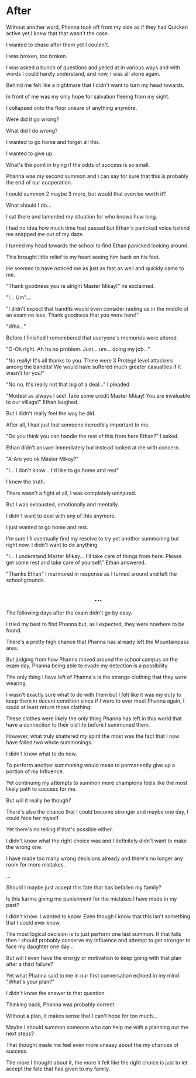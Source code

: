 # After

Without another word, Phanna took off from my side as if they had Quicken active yet I knew that that wasn't the case.

I wanted to chase after them yet I couldn't.

I was broken, too broken.

I was asked a bunch of questions and yelled at in various ways and with words I could hardly understand, and now, I was all alone again.

Behind me felt like a nightmare that I didn't want to turn my head towards.

In front of me was my only hope for salvation fleeing from my sight.

I collapsed onto the floor unsure of anything anymore.

Were did it go wrong?

What did I do wrong?

I wanted to go home and forget all this.

I wanted to give up.

What's the point in trying if the odds of success is so small.

Phanna was my second summon and I can say for sure that this is probably the end of our cooperation.

I could summon 2 maybe 3 more, but would that even be worth it?

What should I do...

I sat there and lamented my situation for who knows how long.

I had no idea how much time had passed but Ethan's panicked voice behind me snapped me out of my daze.

I turned my head towards the school to find Ethan panicked looking around.

This brought little relief to my heart seeing him back on his feet.

He seemed to have noticed me as just as fast as well and quickly came to me.

"Thank goodness you're alright Master Mikay!" he exclaimed.

"I... Um"...

"I didn't expect that bandits would even consider raiding us in the middle of an exam no less. Thank goodness that you were here!"

"Wha..."

Before I finished I remembered that everyone's memories were altered.

"O-Oh right. Ah ha no problem. Just... um... doing my job..."

"No really! It's all thanks to you. There were 3 Protégé level attackers among the bandits! We would have suffered much greater casualties if it wasn't for you!"

"No no, It's really not that big of a deal..." I pleaded

"Modest as always I see! Take some credit Master Mikay! You are invaluable to our village!" Ethan laughed.

But I didn't really feel the way he did.

After all, I had just lost someone incredibly important to me.

"Do you think you can handle the rest of this from here Ethan?" I asked.

Ethan didn't answer immediately but instead looked at me with concern.

"A-Are you ok Master Mikay?"

"I... I don't know... I'd like to go home and rest"

I knew the truth.

There wasn't a fight at all, I was completely uninjured.

But I was exhausted, emotionally and mentally.

I didn't want to deal with any of this anymore.

I just wanted to go home and rest.

I'm sure I'll eventually find my resolve to try yet another summoning but right now, I didn't want to do anything.

"I... I understand Master Mikay... I'll take care of things from here. Please get some rest and take care of yourself." Ethan answered.

"Thanks Ethan" I murmured in response as I turned around and left the school grounds.

## <center>...</center>

The following days after the exam didn't go by easy.

I tried my best to find Phanna but, as I expected, they were nowhere to be found.

There's a pretty high chance that Phanna has already left the Mountainpass area.

But judging from how Phanna moved around the school campus on the exam day, Phanna being able to evade my detection is a possibility.

The only thing I have left of Phanna's is the strange clothing that they were wearing.

I wasn't exactly sure what to do with them but I felt like it was my duty to keep them in decent condition since if I were to ever meet Phanna again, I could at least return those clothing.

These clothes were likely the only thing Phanna has left in this world that have a connection to their old life before I summoned them.

However, what truly shattered my spirit the most was the fact that I now have failed two whole summonings.

I didn't know what to do now.

To perform another summoning would mean to permanently give up a portion of my Influence.

Yet continuing my attempts to summon more champions feels like the most likely path to success for me.

But will it really be though?

There's also the chance that I could become stronger and maybe one day, I could face her myself.

Yet there's no telling if that's possible either.

I didn't know what the right choice was and I definitely didn't want to make the wrong one.

I have made too many wrong decisions already and there's no longer any room for more mistakes.

...

Should I maybe just accept this fate that has befallen my family?

Is this karma giving me punishment for the mistakes I have made in my past?

I didn't know. I wanted to know. Even though I know that this isn't something that I could ever know.

The most logical decision is to just perform one last summon. If that fails then I should probably conserve my Influence and attempt to get stronger to face my daughter one day...

But will I even have the energy or motivation to keep going with that plan after a third failure?

Yet what Phanna said to me in our first conversation echoed in my mind: "What's your plan?"

I didn't know the answer to that question.

Thinking back, Phanna was probably correct.

Without a plan, it makes sense that I can't hope for too much...

Maybe I should summon someone who can help me with a planning out the next steps?

That thought made me feel even more uneasy about the my chances of success.

The more I thought about it, the more it felt like the right choice is just to let accept the fate that has given to my family.

